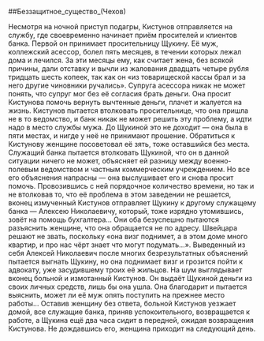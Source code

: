 ##Беззащитное_существо_(Чехов)


Несмотря на ночной приступ подагры, Кистунов отправляется на службу, где своевременно начинает приём просителей и клиентов банка. Первой он принимает просительницу Щукину. Её муж, коллежский асессор, болел пять месяцев, в течении которых лежал дома и лечился. За эти месяцы ему, как считает жена, без всякой причины, дали отставку и вычли из жалования двадцать четыре рубля тридцать шесть копеек, так как он «из товарищеской кассы брал и за него другие чиновники ручались».
Супруга асессора никак не может понять, что супруг мог без её согласия брать деньги. Она просит Кистунова помочь вернуть вычтенные деньги, плачет и жалуется на жизнь.
Кистунов пытается втолковать просительнице, что она пришла не в то ведомство, и банк никак не может решить эту проблему, а идти надо в место службы мужа. До Щукиной это не доходит — она была в пяти местах, и нигде у неё не принимают прошение. Обратиться к Кистунову женщине посоветовал её зять, тоже оставшийся без места.
Служащий банка пытается втолковать Щукиной, что он в данной ситуации ничего не может, объясняет ей разницу между военно-полевым ведомством и частным коммерческим учреждением.
Но все его объяснения напрасны — она выслушивает его и снова просит помочь. Провозившись с ней порядочное количество времени, но так и не втолковав то, что её проблема в этом заведении не решается, вконец измученный Кистунов отправляет Щукину к другому служащему банка — Алексею Николаевичу, который, тоже изрядно утомившись, зовёт на помощь бухгалтера… Они оба безуспешно пытаются разъяснить женщине, что она обращается не по адресу.
Швейцара решают не звать, поскольку «она визг поднимет, а в этом доме много квартир, и про нас чёрт знает что могут подумать…». Выведенный из себя Алексей Николаевич после многих безрезультатных объяснений пытается выгнать Щукину, но она поднимает визг и грозится пойти к адвокату, уже засудившему троих её жильцов.
На шум выглядывает вконец больной и измотанный Кистунов. Он выдаёт Щукиной деньги из своих личных средств, лишь бы она ушла. Она благодарит и пытается выяснить, может ли её муж опять поступить на прежнее место работы… Оставив женщину без ответа, больной Кистунов уезжает домой, все служащие банка, приняв успокоительного, возвращается к работе, а Щукина ещё два часа сидит в передней, ожидая возвращения Кистунова. Не дождавшись его, женщина приходит на следующий день.

